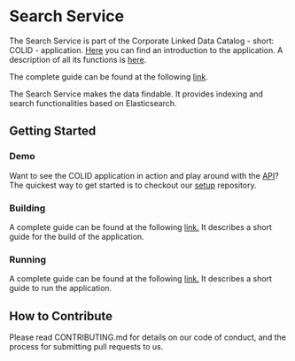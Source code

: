 # Search Service
The Search Service is part of the Corporate Linked Data Catalog - short: COLID - application.
[Here](https://bayer-group.github.io/COLID-Documentation/#/?id=introduction) you can find an introduction to the application.
A description of all its functions is [here](https://bayer-group.github.io/COLID-Documentation/#/functional-specification).

The complete guide can be found at the following [link](https://bayer-group.github.io/COLID-Documentation/#/).

The Search Service makes the data findable. It provides indexing and search functionalities based on Elasticsearch.

## Getting Started

### Demo

Want to see the COLID application in action and play around with the [API](https://bayer-group.github.io/COLID-Documentation/#/)? The quickest way to get started is to checkout our [setup](https://github.com/Bayer-Group/COLID-Setup) repository. 

### Building

A complete guide can be found at the following [link.](https://bayer-group.github.io/COLID-Documentation/#/) It describes a short guide for the build of the application.

### Running

A complete guide can be found at the following [link.](https://bayer-group.github.io/COLID-Documentation/#/) It describes a short guide to run the application.

## How to Contribute

Please read CONTRIBUTING.md for details on our code of conduct, and the process for submitting pull requests to us.
